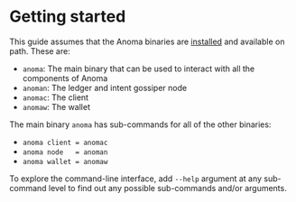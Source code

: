 # Getting started

This guide assumes that the Anoma binaries are [installed](./install.md) and available on path. These are:

- `anoma`: The main binary that can be used to interact with all the components of Anoma
- `anoman`: The ledger and intent gossiper node
- `anomac`: The client
- `anomaw`: The wallet

The main binary `anoma` has sub-commands for all of the other binaries:

- `anoma client = anomac`
- `anoma node   = anoman`
- `anoma wallet = anomaw`

To explore the command-line interface, add `--help` argument at any sub-command level to find out any possible sub-commands and/or arguments.


